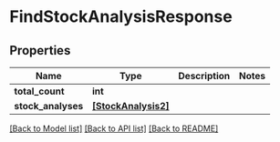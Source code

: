 # FindStockAnalysisResponse


## Properties
Name | Type | Description | Notes
------------ | ------------- | ------------- | -------------
**total_count** | **int** |  | 
**stock_analyses** | [**[StockAnalysis2]**](StockAnalysis2.md) |  | 

[[Back to Model list]](../README.md#documentation-for-models) [[Back to API list]](../README.md#documentation-for-api-endpoints) [[Back to README]](../README.md)


